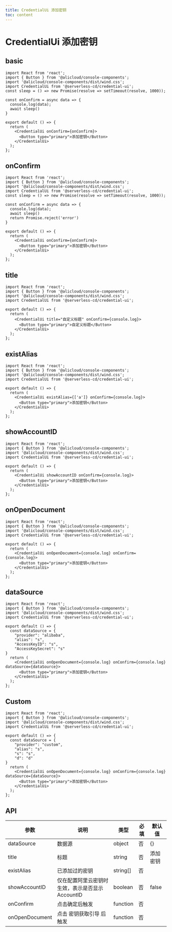 ```yaml
---
title: CredentialUi 添加密钥
toc: content
---
```


# CredentialUi 添加密钥

## basic

```tsx
import React from 'react';
import { Button } from '@alicloud/console-components';
import '@alicloud/console-components/dist/wind.css';
import CredentialUi from '@serverless-cd/credential-ui';
const sleep = () => new Promise(resolve => setTimeout(resolve, 1000));

const onConfirm = async data => {
  console.log(data);
  await sleep()
}

export default () => {
  return (
    <CredentialUi onConfirm={onConfirm}>
      <Button type="primary">添加密钥</Button>
    </CredentialUi>
  );
};
```

## onConfirm

```tsx
import React from 'react';
import { Button } from '@alicloud/console-components';
import '@alicloud/console-components/dist/wind.css';
import CredentialUi from '@serverless-cd/credential-ui';
const sleep = () => new Promise(resolve => setTimeout(resolve, 1000));

const onConfirm = async data => {
  console.log(data);
  await sleep()
  return Promise.reject('error')
}

export default () => {
  return (
    <CredentialUi onConfirm={onConfirm}>
      <Button type="primary">添加密钥</Button>
    </CredentialUi>
  );
};
```

## title

```tsx
import React from 'react';
import { Button } from '@alicloud/console-components';
import '@alicloud/console-components/dist/wind.css';
import CredentialUi from '@serverless-cd/credential-ui';

export default () => {
  return (
    <CredentialUi title="自定义标题" onConfirm={console.log}>
      <Button type="primary">自定义标题</Button>
    </CredentialUi>
  );
};
```

## existAlias

```tsx
import React from 'react';
import { Button } from '@alicloud/console-components';
import '@alicloud/console-components/dist/wind.css';
import CredentialUi from '@serverless-cd/credential-ui';

export default () => {
  return (
    <CredentialUi existAlias={['a']} onConfirm={console.log}>
      <Button type="primary">添加密钥</Button>
    </CredentialUi>
  );
};
```

## showAccountID

```tsx
import React from 'react';
import { Button } from '@alicloud/console-components';
import '@alicloud/console-components/dist/wind.css';
import CredentialUi from '@serverless-cd/credential-ui';

export default () => {
  return (
    <CredentialUi showAccountID onConfirm={console.log}>
      <Button type="primary">添加密钥</Button>
    </CredentialUi>
  );
};
```

## onOpenDocument

```tsx
import React from 'react';
import { Button } from '@alicloud/console-components';
import '@alicloud/console-components/dist/wind.css';
import CredentialUi from '@serverless-cd/credential-ui';

export default () => {
  return (
    <CredentialUi onOpenDocument={console.log} onConfirm={console.log}>
      <Button type="primary">添加密钥</Button>
    </CredentialUi>
  );
};
```

## dataSource

```tsx
import React from 'react';
import { Button } from '@alicloud/console-components';
import '@alicloud/console-components/dist/wind.css';
import CredentialUi from '@serverless-cd/credential-ui';

export default () => {
  const dataSource = {
    "provider": "alibaba",
    "alias": "s",
    "AccessKeyID": "s",
    "AccessKeySecret": "s"
}
  return (
    <CredentialUi onOpenDocument={console.log} onConfirm={console.log} dataSource={dataSource}>
      <Button type="primary">添加密钥</Button>
    </CredentialUi>
  );
};
```

## Custom

```tsx
import React from 'react';
import { Button } from '@alicloud/console-components';
import '@alicloud/console-components/dist/wind.css';
import CredentialUi from '@serverless-cd/credential-ui';

export default () => {
  const dataSource = {
    "provider": "custom",
    "alias": "s",
    "s": "s",
    "d": "d"
}
  return (
    <CredentialUi onOpenDocument={console.log} onConfirm={console.log} dataSource={dataSource}>
      <Button type="primary">添加密钥</Button>
    </CredentialUi>
  );
};
```


## API

| 参数        | 说明   | 类型   | 必填 | 默认值 |
| ----------- | ------ | ------ | ---- | ------ |
| dataSource       | 数据源   | object | 否   |   {}   |
| title       | 标题   | string | 否   |   添加密钥   |
| existAlias  | 已添加过的密钥   | string[] | 否   |      |
| showAccountID  | 仅在配置阿里云密钥时生效，表示是否显示AccountID   | boolean | 否   |  false    |
| onConfirm |  点击确定后触发  | function | 否   |        |
| onOpenDocument | 点击 密钥获取引导 后触发 | function | 否   |     |
